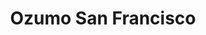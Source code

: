 ---
layout: place
title: "Ozumo San Francisco"
permalink: /california/san-francisco/ozumo-san-francisco.html
stateAbbr: CA
stateName: California
cityName: San Francisco
seo:
  name: "Ozumo San Francisco"
  type: Restaurant
  links: https://www.ozumosanfrancisco.com/
description: "Creative sushi, robata grilled items & an extensive sake menu in a contemporary space. Ozumo San Francisco serves delicious sushi in San Francisco, California. Try fresh Japanese dishes for a great dining experience. Available for takeout, delivery, lunch, and dinner."
place_id: ChIJJRHaqGWAhYARpXxUOdyMox0
photos:
  - name: >-
      places/ChIJJRHaqGWAhYARpXxUOdyMox0/photos/AeeoHcK6VHk-f9OOtA_4BJMFuzyBHnrQteHN98AcBKNDPag7DTibeOjpeTwiAmwqsReF4M_WDeMQo5QQ-6SpSGIwLqiECk-UEtSmQ12TBn2GTGUyeSlsJneGEbDH3ojq23ph76jzmZTeHOwqf2o-ardIf5qodG6xnpPXo2DGNZMiyFj5rZUf7uvOaGIHZLqv2lK8DXYKtYB91PE0balMYj6hqG9eUgLjIXBVRv6FyhFKfgFXIVmkZ38y998pKdbHVM2mGwQSx5sNK2GUCBLEgevOF0D-i7LrqHRtyAr2ffzy556r5A
    widthPx: 4800
    heightPx: 3193
    authorAttributions:
      - displayName: Ozumo San Francisco
        uri: https://maps.google.com/maps/contrib/117159715078503798328
        photoUri: >-
          https://lh3.googleusercontent.com/a-/ALV-UjVh5syIHAg3Q6ebGGMhUtExPWly2P_dtHPCyF6liNX33D1b660=s100-p-k-no-mo
    flagContentUri: >-
      https://www.google.com/local/imagery/report/?cb_client=maps_api_places.places_api&image_key=!1e10!2sAF1QipNp4xmceoZlJmcjK5w3j4Uj-PMf2eLtQPiaQQdE&hl=en-US
    googleMapsUri: >-
      https://www.google.com/maps/place//data=!3m4!1e2!3m2!1sAF1QipNp4xmceoZlJmcjK5w3j4Uj-PMf2eLtQPiaQQdE!2e10!4m2!3m1!1s0x80858065a8da1125:0x1da38cdc39547ca5
  - name: >-
      places/ChIJJRHaqGWAhYARpXxUOdyMox0/photos/AeeoHcJ1hCja3XBSebl4OAw-3xL07J3-ufXZsGq_prrfQNQZlK5UE35XqfkT_FNDWyQCLoTGrIqAM0I3A7tv6d2ubWUAwE6GkmHJzA4ZwF4Z-k8s_-M33UAYQdU8pOcRKKvYLSEi-3TTPjPiWrZxVSH60TRbWbpJtQl1XkinKImxJzFB402a1Bk74V_hEVTwRzqmjpDhJJH2tK3VKcadBe9N_0XqVOGStaE7e5DT5ua8NXKmp74mVBXbGxQokHV92WwqnhhN6Fkhf2iNIRysv_a4Axr6Gp__hwDrw40wXoWI_IfF7Q
    widthPx: 2000
    heightPx: 1333
    authorAttributions:
      - displayName: Ozumo San Francisco
        uri: https://maps.google.com/maps/contrib/117159715078503798328
        photoUri: >-
          https://lh3.googleusercontent.com/a-/ALV-UjVh5syIHAg3Q6ebGGMhUtExPWly2P_dtHPCyF6liNX33D1b660=s100-p-k-no-mo
    flagContentUri: >-
      https://www.google.com/local/imagery/report/?cb_client=maps_api_places.places_api&image_key=!1e10!2sAF1QipN-LOJpDT9r2oDWeBgAo18f6Y0E-hjToDC-mBrm&hl=en-US
    googleMapsUri: >-
      https://www.google.com/maps/place//data=!3m4!1e2!3m2!1sAF1QipN-LOJpDT9r2oDWeBgAo18f6Y0E-hjToDC-mBrm!2e10!4m2!3m1!1s0x80858065a8da1125:0x1da38cdc39547ca5
  - name: >-
      places/ChIJJRHaqGWAhYARpXxUOdyMox0/photos/AeeoHcKxq9WnMezCWvo8uhGPff6jwF1w3TuHwwPNmVEH0jO4RaUh3Uj0U-D5FFMztzPaEZhzyJhJ2kP1EBRRvJHpj-jBVfHzs1rx7vf1cL2psGNRhEyTndteIFLMlKwoKOmwaCrVhKh7FMxoaH1DICJRq6zqFVmOVc2G6EQT636RaPzI6kgVIjAoSBuouWdt6PdLsZel1AgUL8rg6vunSdBGFOuz1qgNsfhT6rJ-d1jcy2bciLeQlowzlJvLScdsdx1RCxDXffZpLs27v50b5dE2QxJ7EVBR2nr4vV9YGrPZPdtGAwuZ8DSL97me01kXNKOrNnADt8PBNPthRJI7PiDQK1vDkPYP2sQBFebXEqdSWEFMbq617rJC56q5_Hd2SMWjd2_ah4jcyP7hZMHt1XIIbJQBcUXFu_HGGY4OclX_zu94iw
    widthPx: 4800
    heightPx: 3600
    authorAttributions:
      - displayName: Jean-Francois Roy
        uri: https://maps.google.com/maps/contrib/108577278386687646365
        photoUri: >-
          https://lh3.googleusercontent.com/a/ACg8ocIOhc9dkOTTpSBm6kyvDJCxUcORiqZs2m6kqTyloDIsEcEAnQ=s100-p-k-no-mo
    flagContentUri: >-
      https://www.google.com/local/imagery/report/?cb_client=maps_api_places.places_api&image_key=!1e10!2sCIHM0ogKEICAgMCwz8SjOg&hl=en-US
    googleMapsUri: >-
      https://www.google.com/maps/place//data=!3m4!1e2!3m2!1sCIHM0ogKEICAgMCwz8SjOg!2e10!4m2!3m1!1s0x80858065a8da1125:0x1da38cdc39547ca5
  - name: >-
      places/ChIJJRHaqGWAhYARpXxUOdyMox0/photos/AeeoHcK4sJpur7CBN0Yu7SAFwcFDwJ1SrB4B16noLDRs16ApLr0rv028e8iiHaZp-GLqTx6bz040t6GOXOgeLISVA2bYo1M3g5qVVSc2yCqyro58IK0wD9apVyOCiEga17fuOkyYktcPNSxd2WCawq7MeBynRgfq1LKjJuZOm5TEFvHB2qa3ctjU-Ks-w3CxvAJm82jmbGxNGrkhs09AQ3LY1GEjj7JRuvbdCUd9uaFkVDgQTq0JbA824rtnxCfDb_qPeC4LWguxXxPM8SM721TLyeQ6cRRCjk7RdidQ9rKPM1riTK4ZO9f_0ySCNkbtT5CNvOa0vuuwrnsoXUBdE3F7zOjD_jgmGd2MVBGdm6FPNUcQ28vWObipUsKSDEWPOEe7w0fARzELCEbh4H0a77HLN4jgnODOFDuxamjKP1liJVCTVSkx
    widthPx: 4800
    heightPx: 3600
    authorAttributions:
      - displayName: Michael Dale
        uri: https://maps.google.com/maps/contrib/107121890912936051172
        photoUri: >-
          https://lh3.googleusercontent.com/a/ACg8ocJDuWyNAhte9cRgfZNm3FEyaLdKRJOJ16LDMqoqVkUTRlyuuw=s100-p-k-no-mo
    flagContentUri: >-
      https://www.google.com/local/imagery/report/?cb_client=maps_api_places.places_api&image_key=!1e10!2sCIHM0ogKEICAgIDL8J6tlQE&hl=en-US
    googleMapsUri: >-
      https://www.google.com/maps/place//data=!3m4!1e2!3m2!1sCIHM0ogKEICAgIDL8J6tlQE!2e10!4m2!3m1!1s0x80858065a8da1125:0x1da38cdc39547ca5
  - name: >-
      places/ChIJJRHaqGWAhYARpXxUOdyMox0/photos/AeeoHcJnupt1cLcGveT6mTR6L919oqHWxUMu_0as7JXo11LTpgL84HVLLzZuCaiJKxnDziyGdB1gNesy6qJ2ccfOpwn6SaIKxlqtZqbYgSr-7LhU5S48QBdenSxoTEMxH5Aqrno_ar0ZALXn1eJjd4BvQWpKubG7_svBWoK6MmHPdh4bt_xQjnEnkk822UwLhOX6ahL_vHdjQjtpbp4tBtO5ymq_-aH6KeJiwzmWgeaotqNY-fDj3FrHkfr2zfa4q0RyDrfk_Fik4PAkrsIt6gAEZDS-O7kVqjVfcNl0Axl7b8P6TAYurPr-_D7he0ltrAxc9hLEbyW4X1wGUSMT6e4x3-OLMJAelc5PNRdMF9TjvHCcsqcpigRpDCB01EDGu66rMQo-tL-w_SMWl9O-o9IqU4pbcJ3YZWO4la22sgRAofKIgX5YRJ3h0rteKxPP6_JN
    widthPx: 4032
    heightPx: 2268
    authorAttributions:
      - displayName: Gary Hurtz
        uri: https://maps.google.com/maps/contrib/116846399820833289765
        photoUri: >-
          https://lh3.googleusercontent.com/a-/ALV-UjXSCWFXtrZ4NApLD6ENbtXUmZygnSSmFsWMpp96_1H3FshCs58q=s100-p-k-no-mo
    flagContentUri: >-
      https://www.google.com/local/imagery/report/?cb_client=maps_api_places.places_api&image_key=!1e10!2sCIABIhADycKz6hLSOmf5zWUAA-00&hl=en-US
    googleMapsUri: >-
      https://www.google.com/maps/place//data=!3m4!1e2!3m2!1sCIABIhADycKz6hLSOmf5zWUAA-00!2e10!4m2!3m1!1s0x80858065a8da1125:0x1da38cdc39547ca5
  - name: >-
      places/ChIJJRHaqGWAhYARpXxUOdyMox0/photos/AeeoHcIgQfFHD0J-pdzezt5TiBA9zmO32yIX1HofpW7dxmGotkcEfBOrb-EXz6X8OZHoi4v58qaF_Q-ZyC7MQVkIyAl6Y_ozPzRtCzJ80FzUKQCP1NPRl2vNwsK7kmQBlj0WCiYuuO5QxbBH9OW-yW-uqGF4dkE4tyJrDkjzaYkHRhaKECu_uWyUfAOxV7lq1uva5A8Lab55Toq9VpqWzVHMXCFrVh6DBX6vcQD7pOtGDnOVIsIeBgnKNatcGWJOJjzBokKSMDT2jxW4G-EmT0RKRfAizUbWE_jo_lhKpiyUUyqDWZh-P6r5o3yDjFFd2t7DQU-5a5klrcjPtFF_8uFAb6ssueH0TCYVvn2D8WiYrOCWKGKzrItWPT-V3xsbWyZX824X5ffGgJNlgL5J0tOAC5iKzgG72b6ym4hB3D9VdTmv8Ic
    widthPx: 3024
    heightPx: 3668
    authorAttributions:
      - displayName: Vanessa De Leon
        uri: https://maps.google.com/maps/contrib/111887296633503060034
        photoUri: >-
          https://lh3.googleusercontent.com/a-/ALV-UjWrAQQ6I3lUAODexf1VNS3N60L9VjEr0tlR0585cziwhZZjP2B89A=s100-p-k-no-mo
    flagContentUri: >-
      https://www.google.com/local/imagery/report/?cb_client=maps_api_places.places_api&image_key=!1e10!2sCIHM0ogKEICAgIC_vPTUwgE&hl=en-US
    googleMapsUri: >-
      https://www.google.com/maps/place//data=!3m4!1e2!3m2!1sCIHM0ogKEICAgIC_vPTUwgE!2e10!4m2!3m1!1s0x80858065a8da1125:0x1da38cdc39547ca5
  - name: >-
      places/ChIJJRHaqGWAhYARpXxUOdyMox0/photos/AeeoHcI13oS1WoCcLBJZw6RwW2ffV9qwEBHwfrE79tAsUAxtekJj9J2_AUObi8OVVsN7rPbfp1UnUh5h1xGc9o78Th43AMzI6XIJXMsMBJ0h2548A2RCM4RDhSOBis174rMVeFiRyys1UNoqMV-T2YlkgJZNCttsnbYubDu9g_Bv15SePjl8BiC3dJKo6yF7ahwAuHs25ycdzSCNWpN0mZ7K12kkiVTXiVsIgLFmNFK5IN5nwL2j5dVWX1Wvwu63zX2PK4j8FksvWFODCGfq8cWzOjaVWxyYkyERlAOR0RRHIf1EJSBCJEmTKXc8hF2QtdMS0RnVBf9GbQMLOqNU8aFAFRmIX3dummGOhL0dtHRXf1qbYgD795bNKFqhov6IuG9t36MoZCslACk-V3VRpNyPu_iR96D4VNhAFhIH6MwEEFKTgw
    widthPx: 3024
    heightPx: 4032
    authorAttributions:
      - displayName: Vanessa De Leon
        uri: https://maps.google.com/maps/contrib/111887296633503060034
        photoUri: >-
          https://lh3.googleusercontent.com/a-/ALV-UjWrAQQ6I3lUAODexf1VNS3N60L9VjEr0tlR0585cziwhZZjP2B89A=s100-p-k-no-mo
    flagContentUri: >-
      https://www.google.com/local/imagery/report/?cb_client=maps_api_places.places_api&image_key=!1e10!2sCIHM0ogKEICAgIC_vPTMTA&hl=en-US
    googleMapsUri: >-
      https://www.google.com/maps/place//data=!3m4!1e2!3m2!1sCIHM0ogKEICAgIC_vPTMTA!2e10!4m2!3m1!1s0x80858065a8da1125:0x1da38cdc39547ca5
  - name: >-
      places/ChIJJRHaqGWAhYARpXxUOdyMox0/photos/AeeoHcL9sy9AJ3bRPSPptoG74BoX1iCOhP8PMVlSTZ3zFtoW9H8a2MmPF1qdb4S2RH7WpPdH7YsX6ZXka0GJKrOUa9LqduNhY7pRC0EbK6AOsRyOLZkHraTHtgUXyq362nEPSSpJ31NCPy7doCZm0hhpvu4jGWjOpdquPhRo7gLTMK_GGC5b4VxMjI1Blzkt85WREQjY6I1z-IRAmOYQrSSSEv7YNcWN4mMn1ImeQh4iUCtm51YD9WtIRUHLdF6MGdOxTwNoaxA2h8vzGz9PQ6igJcw6C51KvIdwS8sAUgzwUCB78p9wU7a8VHgQldz6jLP_AhbLo5wKLmBt8EAW1ybCEXhvnVLbXgTxR4zfVgHPXgyig9OO04XTJ8s_grFyq1j2ztRtjLLVv1rvvMU_HBnHhJKejIceeSES5Nw_MabPgnnliQ
    widthPx: 4800
    heightPx: 3600
    authorAttributions:
      - displayName: Simon Jones
        uri: https://maps.google.com/maps/contrib/102413468038010655311
        photoUri: >-
          https://lh3.googleusercontent.com/a-/ALV-UjUvNZQW5mDfszVpbf8jjwEeYzhCZ_-xTGrI3Xk0bxKA_gInEF9JXQ=s100-p-k-no-mo
    flagContentUri: >-
      https://www.google.com/local/imagery/report/?cb_client=maps_api_places.places_api&image_key=!1e10!2sCIHM0ogKEICAgIDD-ZH-OA&hl=en-US
    googleMapsUri: >-
      https://www.google.com/maps/place//data=!3m4!1e2!3m2!1sCIHM0ogKEICAgIDD-ZH-OA!2e10!4m2!3m1!1s0x80858065a8da1125:0x1da38cdc39547ca5
  - name: >-
      places/ChIJJRHaqGWAhYARpXxUOdyMox0/photos/AeeoHcKlVEQTIegeTwgv2EBMA-pZENA3prnOxQgyZZhth_CMHDbxbETip7KvXNAfSxqEdecwnJoYerIYfaFGm8uCONINi04f0aF3bNMPyMrikmg_b_Whj7eGK42AkcTZTHByP9Sr2duYLnLwjTWal22WppPCeT5gafQHpXR7YGgZtx-HprYnIT9PaEoGnl3OQIFh3DSdBTngBA9G6eBNL_JvISnraEniN4ntpfd_iOeH6HRw-FEm8_c-eSLh17tvZJnAVjCwnlyOp3JHp5bkRCt0YG2b-t-efR537gVTC47RasN-0g
    widthPx: 4800
    heightPx: 3200
    authorAttributions:
      - displayName: Ozumo San Francisco
        uri: https://maps.google.com/maps/contrib/117159715078503798328
        photoUri: >-
          https://lh3.googleusercontent.com/a-/ALV-UjVh5syIHAg3Q6ebGGMhUtExPWly2P_dtHPCyF6liNX33D1b660=s100-p-k-no-mo
    flagContentUri: >-
      https://www.google.com/local/imagery/report/?cb_client=maps_api_places.places_api&image_key=!1e10!2sAF1QipOXW4Aihyk-byPywjYdMdbUvTp1Aq61rJiQu5Sz&hl=en-US
    googleMapsUri: >-
      https://www.google.com/maps/place//data=!3m4!1e2!3m2!1sAF1QipOXW4Aihyk-byPywjYdMdbUvTp1Aq61rJiQu5Sz!2e10!4m2!3m1!1s0x80858065a8da1125:0x1da38cdc39547ca5
  - name: >-
      places/ChIJJRHaqGWAhYARpXxUOdyMox0/photos/AeeoHcIyvYMQFylCmD8gisJgRGXXrCT31l8R3ZqkzC6LrIC_qVEJddALRO1CXy9R33xkD02TkTvUJXui59hn4XoO5h5-WsjBKdC61EVaE5Co-CxFLEvecxzN_l8fSwf_TmqGY26aLVXwv_O8U2zBA0tE-zat_FBmrigVGS_1lodMIkSoFlr6xp2X5x4C4LfaghrAptYdBIGv5g-DHGWaeeOj-Y-edjqFMiXtOhEn_ZcJ-SkRTCW_g1tTmx_onJvBli4CrkOp2I-POAheMWb6k4hJQkd8fV7xcBFf8kjz9KUBmU3WNQ
    widthPx: 2000
    heightPx: 1333
    authorAttributions:
      - displayName: Ozumo San Francisco
        uri: https://maps.google.com/maps/contrib/117159715078503798328
        photoUri: >-
          https://lh3.googleusercontent.com/a-/ALV-UjVh5syIHAg3Q6ebGGMhUtExPWly2P_dtHPCyF6liNX33D1b660=s100-p-k-no-mo
    flagContentUri: >-
      https://www.google.com/local/imagery/report/?cb_client=maps_api_places.places_api&image_key=!1e10!2sAF1QipNUO2aU9yoRSiWqXQROrtD4zEjQedajOmMbPUvl&hl=en-US
    googleMapsUri: >-
      https://www.google.com/maps/place//data=!3m4!1e2!3m2!1sAF1QipNUO2aU9yoRSiWqXQROrtD4zEjQedajOmMbPUvl!2e10!4m2!3m1!1s0x80858065a8da1125:0x1da38cdc39547ca5
address: 161 Steuart St, San Francisco, CA 94105, USA
street: 161 Steuart St
city: San Francisco
state: CA
zip: '94105'
country: USA
neighborhood: Embarcadero
latitude: '37.792644'
longitude: '-122.392218'
accessibility_options:
  wheelchairAccessibleEntrance: true
  wheelchairAccessibleRestroom: true
  wheelchairAccessibleSeating: true
business_status: OPERATIONAL
name: Ozumo San Francisco
google_maps_links:
  directionsUri: >-
    https://www.google.com/maps/dir//''/data=!4m7!4m6!1m1!4e2!1m2!1m1!1s0x80858065a8da1125:0x1da38cdc39547ca5!3e0
  placeUri: https://maps.google.com/?cid=2135705525786279077
  writeAReviewUri: >-
    https://www.google.com/maps/place//data=!4m3!3m2!1s0x80858065a8da1125:0x1da38cdc39547ca5!12e1
  reviewsUri: >-
    https://www.google.com/maps/place//data=!4m4!3m3!1s0x80858065a8da1125:0x1da38cdc39547ca5!9m1!1b1
  photosUri: >-
    https://www.google.com/maps/place//data=!4m3!3m2!1s0x80858065a8da1125:0x1da38cdc39547ca5!10e5
primary_type: Japanese Restaurant
opening_hours:
  regular: null
  current: null
secondary_opening_hours:
  regular:
    weekdayDescriptions: null
    type: null
  current:
    weekdayDescriptions: null
    type: null
phone: (415) 882-1333
price_level: PRICE_LEVEL_EXPENSIVE
price_range: $100 &ndash; & up
rating: '4.4'
rating_count: 1545
website: https://www.ozumosanfrancisco.com/
reviews:
  - name: >-
      places/ChIJJRHaqGWAhYARpXxUOdyMox0/reviews/ChZDSUhNMG9nS0VJQ0FnSUNfdkxTUWFREAE
    relativePublishTimeDescription: 2 months ago
    rating: 5
    text:
      text: >-
        I sat at Ozumo for a solo lunch date and what an amazing experience.
        Everyone was super friendly and professional. Luke, my server was the
        best! He helped me pick out some items off the menu and all of his
        suggestions were DELICIOUS! The fish is so fresh. The wagyu nigiri is to
        die for! The Giddy Geisha?… give me 14 more please!! lol The
        host(unfortunately I can’t remember her name)  even stopped by to check
        in on me and make sure I was doing ok. Just a great experience overall.
        Would definitely recommend this place and will definitely be stopping by
        whenever I’m in town.
      languageCode: en
    originalText:
      text: >-
        I sat at Ozumo for a solo lunch date and what an amazing experience.
        Everyone was super friendly and professional. Luke, my server was the
        best! He helped me pick out some items off the menu and all of his
        suggestions were DELICIOUS! The fish is so fresh. The wagyu nigiri is to
        die for! The Giddy Geisha?… give me 14 more please!! lol The
        host(unfortunately I can’t remember her name)  even stopped by to check
        in on me and make sure I was doing ok. Just a great experience overall.
        Would definitely recommend this place and will definitely be stopping by
        whenever I’m in town.
      languageCode: en
    authorAttribution:
      displayName: Vanessa De Leon
      uri: https://www.google.com/maps/contrib/111887296633503060034/reviews
      photoUri: >-
        https://lh3.googleusercontent.com/a-/ALV-UjWrAQQ6I3lUAODexf1VNS3N60L9VjEr0tlR0585cziwhZZjP2B89A=s128-c0x00000000-cc-rp-mo-ba3
    publishTime: '2025-01-14T01:23:39.227273Z'
    flagContentUri: >-
      https://www.google.com/local/review/rap/report?postId=ChZDSUhNMG9nS0VJQ0FnSUNfdkxTUWFREAE&d=17924085&t=1
    googleMapsUri: >-
      https://www.google.com/maps/reviews/data=!4m6!14m5!1m4!2m3!1sChZDSUhNMG9nS0VJQ0FnSUNfdkxTUWFREAE!2m1!1s0x80858065a8da1125:0x1da38cdc39547ca5
  - name: >-
      places/ChIJJRHaqGWAhYARpXxUOdyMox0/reviews/ChdDSUhNMG9nS0VJQ0FnSUNudk9PeWhBRRAB
    relativePublishTimeDescription: 6 months ago
    rating: 4
    text:
      text: >-
        Despite not having a reservation, we were able to walk in and find a
        table. It was our first visit, and we were warmly greeted and seated in
        the main dining room. The waitress promptly arrived with menus and
        offered us drinks.


        The food was excellent, with the exception of the tuna tartare, which
        lacked a strong tuna flavor and was overwhelmed by other ingredients. I
        particularly enjoyed the Ozumo Unagi and Shrimp Tempura rolls. The
        atmosphere was pleasant, and everything appeared clean and tidy.


        Overall, we had a positive experience. While the nigiri and sashimi
        offerings seemed a bit overpriced compared to some other restaurants,
        they were still delicious. I would definitely return for the rolls.
      languageCode: en
    originalText:
      text: >-
        Despite not having a reservation, we were able to walk in and find a
        table. It was our first visit, and we were warmly greeted and seated in
        the main dining room. The waitress promptly arrived with menus and
        offered us drinks.


        The food was excellent, with the exception of the tuna tartare, which
        lacked a strong tuna flavor and was overwhelmed by other ingredients. I
        particularly enjoyed the Ozumo Unagi and Shrimp Tempura rolls. The
        atmosphere was pleasant, and everything appeared clean and tidy.


        Overall, we had a positive experience. While the nigiri and sashimi
        offerings seemed a bit overpriced compared to some other restaurants,
        they were still delicious. I would definitely return for the rolls.
      languageCode: en
    authorAttribution:
      displayName: Sayana
      uri: https://www.google.com/maps/contrib/104417721466509391942/reviews
      photoUri: >-
        https://lh3.googleusercontent.com/a/ACg8ocKHts-VO9JOmetFcbfANWasnCA9CF1mhw-jF9XKa8OuIGDl9g=s128-c0x00000000-cc-rp-mo-ba5
    publishTime: '2024-09-23T23:54:25.781306Z'
    flagContentUri: >-
      https://www.google.com/local/review/rap/report?postId=ChdDSUhNMG9nS0VJQ0FnSUNudk9PeWhBRRAB&d=17924085&t=1
    googleMapsUri: >-
      https://www.google.com/maps/reviews/data=!4m6!14m5!1m4!2m3!1sChdDSUhNMG9nS0VJQ0FnSUNudk9PeWhBRRAB!2m1!1s0x80858065a8da1125:0x1da38cdc39547ca5
  - name: >-
      places/ChIJJRHaqGWAhYARpXxUOdyMox0/reviews/ChdDSUhNMG9nS0VJQ0FnSUNub282NjBBRRAB
    relativePublishTimeDescription: 6 months ago
    rating: 5
    text:
      text: >-
        Great experience overall besides the $10 water! Bring your own water or
        ask specifically for tap water (i thought “still water” was free)


        Fish was creamy and fresh, and I especially liked the otoro and gindara
        (miso black cod). Food was served decently fast and well-timed.
      languageCode: en
    originalText:
      text: >-
        Great experience overall besides the $10 water! Bring your own water or
        ask specifically for tap water (i thought “still water” was free)


        Fish was creamy and fresh, and I especially liked the otoro and gindara
        (miso black cod). Food was served decently fast and well-timed.
      languageCode: en
    authorAttribution:
      displayName: Bryan Huang
      uri: https://www.google.com/maps/contrib/106438034711522342626/reviews
      photoUri: >-
        https://lh3.googleusercontent.com/a-/ALV-UjUSyWOn8QG6xZASQUT7eTd__MIVmdCdVrd6i35dS1kg7y5_ifj3=s128-c0x00000000-cc-rp-mo-ba2
    publishTime: '2024-09-24T08:01:56.119035Z'
    flagContentUri: >-
      https://www.google.com/local/review/rap/report?postId=ChdDSUhNMG9nS0VJQ0FnSUNub282NjBBRRAB&d=17924085&t=1
    googleMapsUri: >-
      https://www.google.com/maps/reviews/data=!4m6!14m5!1m4!2m3!1sChdDSUhNMG9nS0VJQ0FnSUNub282NjBBRRAB!2m1!1s0x80858065a8da1125:0x1da38cdc39547ca5
  - name: >-
      places/ChIJJRHaqGWAhYARpXxUOdyMox0/reviews/ChZDSUhNMG9nS0VJQ0FnTURnazhYT2FBEAE
    relativePublishTimeDescription: a month ago
    rating: 4
    text:
      text: 4 menu no drinks including tips coast us  $120. Wagyu roll was amazing.
      languageCode: en
    originalText:
      text: 4 menu no drinks including tips coast us  $120. Wagyu roll was amazing.
      languageCode: en
    authorAttribution:
      displayName: AliceChoices
      uri: https://www.google.com/maps/contrib/108935916465534176925/reviews
      photoUri: >-
        https://lh3.googleusercontent.com/a-/ALV-UjWjtcBxXvnqLha1WH1PBP5fYtuo9m4lKfBBcFYBv5eJGeOE7GtuyA=s128-c0x00000000-cc-rp-mo-ba3
    publishTime: '2025-02-27T05:55:14.885936Z'
    flagContentUri: >-
      https://www.google.com/local/review/rap/report?postId=ChZDSUhNMG9nS0VJQ0FnTURnazhYT2FBEAE&d=17924085&t=1
    googleMapsUri: >-
      https://www.google.com/maps/reviews/data=!4m6!14m5!1m4!2m3!1sChZDSUhNMG9nS0VJQ0FnTURnazhYT2FBEAE!2m1!1s0x80858065a8da1125:0x1da38cdc39547ca5
  - name: >-
      places/ChIJJRHaqGWAhYARpXxUOdyMox0/reviews/ChdDSUhNMG9nS0VJQ0FnSUM3OWVYYTJRRRAB
    relativePublishTimeDescription: 7 months ago
    rating: 5
    text:
      text: >-
        I recently dined at a Ozumo. The sushi was outstanding, with each piece
        prepared with precision and care. The gyoza were perfectly crisp and
        flavorful, serving as an excellent appetizer to the meal. I was also
        impressed with their old-fashioned drink, which was expertly crafted and
        paired surprisingly well with the sushi.


        A special mention goes to George, the sushi chef, who made the
        experience even more memorable. His skill and attention to detail were
        evident in every bite, and his friendly demeanor added a personal touch
        to the evening.


        Overall, this restaurant is a must-visit for anyone who appreciates
        high-quality sushi and a well-made cocktail. I'll definitely be
        returning soon!
      languageCode: en
    originalText:
      text: >-
        I recently dined at a Ozumo. The sushi was outstanding, with each piece
        prepared with precision and care. The gyoza were perfectly crisp and
        flavorful, serving as an excellent appetizer to the meal. I was also
        impressed with their old-fashioned drink, which was expertly crafted and
        paired surprisingly well with the sushi.


        A special mention goes to George, the sushi chef, who made the
        experience even more memorable. His skill and attention to detail were
        evident in every bite, and his friendly demeanor added a personal touch
        to the evening.


        Overall, this restaurant is a must-visit for anyone who appreciates
        high-quality sushi and a well-made cocktail. I'll definitely be
        returning soon!
      languageCode: en
    authorAttribution:
      displayName: Nai Ivy
      uri: https://www.google.com/maps/contrib/101749062187731401435/reviews
      photoUri: >-
        https://lh3.googleusercontent.com/a-/ALV-UjWY_Z8oAjgYlaB9C3uFijbU3QerbNWfOpZGU2O8U57_owbFJsly=s128-c0x00000000-cc-rp-mo-ba4
    publishTime: '2024-08-17T20:27:37.720825Z'
    flagContentUri: >-
      https://www.google.com/local/review/rap/report?postId=ChdDSUhNMG9nS0VJQ0FnSUM3OWVYYTJRRRAB&d=17924085&t=1
    googleMapsUri: >-
      https://www.google.com/maps/reviews/data=!4m6!14m5!1m4!2m3!1sChdDSUhNMG9nS0VJQ0FnSUM3OWVYYTJRRRAB!2m1!1s0x80858065a8da1125:0x1da38cdc39547ca5
parking_options:
  paidStreetParking: true
  paidGarageParking: true
payment_options:
  acceptsCreditCards: true
  acceptsDebitCards: true
  acceptsCashOnly: false
  acceptsNfc: true
allow_dogs: null
curbside_pickup: false
delivery: true
dine_in: true
good_for_children: false
good_for_groups: true
good_for_sports: true
live_music: true
menu_for_children: false
outdoor_seating: true
reservable: true
restroom: true
serves_beer: true
serves_breakfast: false
serves_brunch: null
serves_cocktails: true
serves_coffee: null
serves_dinner: true
serves_dessert: true
serves_lunch: true
serves_vegetarian_food: true
serves_wine: true
takeout: true
summary: >-
  Creative sushi, robata grilled items & an extensive sake menu in a
  contemporary space.

---
